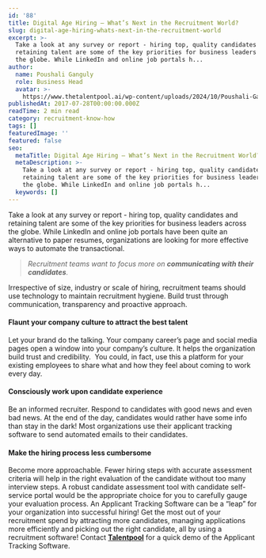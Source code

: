 ```yaml
---
id: '88'
title: Digital Age Hiring – What’s Next in the Recruitment World?
slug: digital-age-hiring-whats-next-in-the-recruitment-world
excerpt: >-
  Take a look at any survey or report - hiring top, quality candidates and
  retaining talent are some of the key priorities for business leaders across
  the globe. While LinkedIn and online job portals h...
author:
  name: Poushali Ganguly
  role: Business Head
  avatar: >-
    https://www.thetalentpool.ai/wp-content/uploads/2024/10/Poushali-Gangulyimage.webp
publishedAt: 2017-07-28T00:00:00.000Z
readTime: 2 min read
category: recruitment-know-how
tags: []
featuredImage: ''
featured: false
seo:
  metaTitle: Digital Age Hiring – What’s Next in the Recruitment World?
  metaDescription: >-
    Take a look at any survey or report - hiring top, quality candidates and
    retaining talent are some of the key priorities for business leaders across
    the globe. While LinkedIn and online job portals h...
  keywords: []
---
```


Take a look at any survey or report - hiring top, quality candidates and retaining talent are some of the key priorities for business leaders across the globe. While LinkedIn and online job portals have been quite an alternative to paper resumes, organizations are looking for more effective ways to automate the transactional.

> _Recruitment teams want to focus more on **communicating with their candidates**._

<!--more--> Irrespective of size, industry or scale of hiring, recruitment teams should use technology to maintain recruitment hygiene. Build trust through communication, transparency and proactive approach.

#### **Flaunt your company culture to attract the best talent**

Let your brand do the talking. Your company career’s page and social media pages open a window into your company’s culture. It helps the organization build trust and credibility.  You could, in fact, use this a platform for your existing employees to share what and how they feel about coming to work every day.

#### **Consciously work upon candidate experience**

Be an informed recruiter. Respond to candidates with good news and even bad news. At the end of the day, candidates would rather have some info than stay in the dark! Most organizations use their applicant tracking software to send automated emails to their candidates.

#### **Make the hiring process less cumbersome**

Become more approachable. Fewer hiring steps with accurate assessment criteria will help in the right evaluation of the candidate without too many interview steps. A robust candidate assessment tool with candidate self-service portal would be the appropriate choice for you to carefully gauge your evaluation process. An Applicant Tracking Software can be a “leap” for your organization into successful hiring! Get the most out of your recruitment spend by attracting more candidates, managing applications more efficiently and picking out the right candidate, all by using a recruitment software! Contact **[Talentpool](https://www.thetalentpool.ai/contact-recruitment-software-company.html)** for a quick demo of the Applicant Tracking Software.
